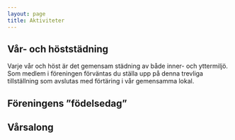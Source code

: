 ```yaml
---
layout: page
title: Aktiviteter
---
```

## Vår- och höststädning
Varje vår och höst är det gemensam städning av både inner- och yttermiljö. Som medlem i föreningen förväntas du ställa upp på denna trevliga tillställning som avslutas med förtäring i vår gemensamma lokal.

## Föreningens ”födelsedag”
 

## Vårsalong
